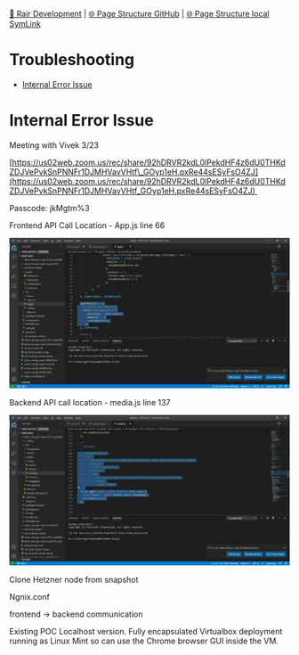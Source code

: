 [📁 Rair Development](../rair-development.md) | [🌐 Page Structure GitHub](/2cu.atlassian.net/wiki/spaces/CCU/pages/400000036/troubleshooting.md) | [🌐 Page Structure local SymLink](./troubleshooting.page.md)

# Troubleshooting

- [Internal Error Issue](#internal-error-issue)

# Internal Error Issue

Meeting with Vivek 3/23

[https://us02web.zoom.us/rec/share/92hDRVR2kdL0lPekdHF4z6dU0THKdZDJVePvkSnPNNFr1DJMHVavVHtf\_GOyp1eH.pxRe44sESyFsO4ZJ](https://us02web.zoom.us/rec/share/92hDRVR2kdL0lPekdHF4z6dU0THKdZDJVePvkSnPNNFr1DJMHVavVHtf_GOyp1eH.pxRe44sESyFsO4ZJ) 

Passcode: jkMgtm%3

Frontend API Call Location - App.js line 66

![](./attachments/image-20210324-144003.png)

Backend API call location - media.js line 137

![](./attachments/image-20210324-143918.png)

Clone Hetzner node from snapshot

Ngnix.conf

frontend → backend communication

Existing POC Localhost version. Fully encapsulated Virtualbox deployment running as Linux Mint so can use the Chrome browser GUI inside the VM.
